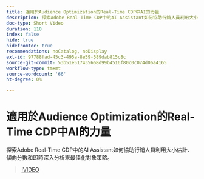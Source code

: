 ```yaml
---
title: 適用於Audience Optimization的Real-Time CDP中AI的力量
description: 探索Adobe Real-Time CDP中的AI Assistant如何協助行銷人員利用大小估計、傾向分數和即時深入分析來最佳化對象策略。
doc-type: Short Video
duration: 110
index: false
hide: true
hidefromtoc: true
recommendations: noCatalog, noDisplay
exl-id: 97788fad-45c3-495a-8e59-589dab815c8c
source-git-commit: 53b51e517435668d99b4516f80c0c074d06a4165
workflow-type: tm+mt
source-wordcount: '66'
ht-degree: 0%

---
```


# 適用於Audience Optimization的Real-Time CDP中AI的力量

探索Adobe Real-Time CDP中的AI Assistant如何協助行銷人員利用大小估計、傾向分數和即時深入分析來最佳化對象策略。

<!-- 62_S508_3442517_109_the-power-of-ai-in-realtime-cdp-for-audience-optimization -->
>[!VIDEO](https://video.tv.adobe.com/v/3458207/?learn=on&enablevpops=true)
